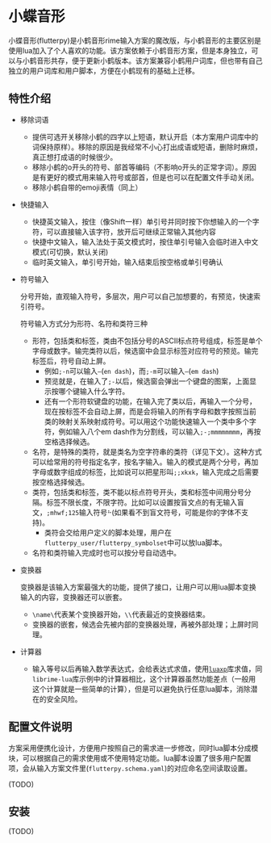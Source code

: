 # 小蝶音形

小蝶音形(flutterpy)是小鹤音形rime输入方案的魔改版，与小鹤音形的主要区别是使用lua加入了个人喜欢的功能。该方案依赖于小鹤音形方案，但是本身独立，可以与小鹤音形共存，便于更新小鹤版本。该方案兼容小鹤用户词库，但也带有自己独立的用户词库和用户脚本，方便在小鹤现有的基础上迁移。

## 特性介绍

- 移除词语
  - 提供可选开关移除小鹤的四字以上短语，默认开启（本方案用户词库中的词保持原样）。移除的原因是我经常不小心打出成语或短语，删除时麻烦，真正想打成语的时候很少。
  - 移除小鹤的o开头的符号、部首等编码（不影响o开头的正常字词）。原因是有更好的模式用来输入符号或部首，但是也可以在配置文件手动关闭。
  - 移除小鹤自带的emoji表情（同上）
- 快捷输入
  - 快捷英文输入，按住（像Shift一样）单引号并同时按下你想输入的一个字符，可以直接输入该字符，放开后可继续正常输入其他内容
  - 快捷中文输入，输入法处于英文模式时，按住单引号输入会临时进入中文模式(可切换，默认关闭)
  - 临时英文输入，单引号开始，输入结束后按空格或单引号确认
- 符号输入
  
  分号开始，直观输入符号，多层次，用户可以自己加想要的，有预览，快速索引符号。
  
  符号输入方式分为形符、名符和类符三种

  - 形符，包括类和标签，类由不包括分号的ASCII标点符号组成，标签是单个字母或数字。输完类符以后，候选窗中会显示标签对应符号的预览。输完标签后，符号自动上屏。
    - 例如`;-n`可以输入`–`(`en dash`)，而`;-m`可以输入`—`(`em dash`)
    - 预览就是，在输入了`;-`以后，候选窗会弹出一个键盘的图案，上面显示按哪个键输入什么字符。
    - 还有一个形符软键盘的功能，在输入完了类以后，再输入一个分号，现在按标签不会自动上屏，而是会将输入的所有字母和数字按照当前类的映射关系映射成符号。可以用这个功能快速输入一个类中多个字符，例如输入八个em dash作为分割线，可以输入`;-;mmmmmmmm`，再按空格选择候选。
  - 名符，是特殊的类符，就是类名为空字符串的类符（详见下文）。这种方式可以给常用的符号指定名字，按名字输入。输入的模式是两个分号，再加字母或数字组成的标签，比如说可以把星形叫`;;xkxk`，输入完成之后需要按空格选择候选。
  - 类符，包括类和标签，类不能以标点符号开头，类和标签中间用分号分隔。标签不限长度，不限字符。比如可以设置按盲文点的有无输入盲文，`;mhwf;125`输入符号`⠓`(如果看不到盲文符号，可能是你的字体不支持)。
    - 类符会交给用户定义的脚本处理，用户在`flutterpy_user/flutterpy_symbolset`中可以放lua脚本。
  - 名符和类符输入完成时也可以按分号自动选中。
- 变换器
  
  变换器是该输入方案最强大的功能，提供了接口，让用户可以用lua脚本变换输入的内容，变换器还可以嵌套。

  - `\name\`代表某个变换器开始，`\\`代表最近的变换器结束。
  - 变换器的嵌套，候选会先被内部的变换器处理，再被外部处理；上屏时同理。
- 计算器
  - 输入等号以后再输入数学表达式，会给表达式求值，使用[`luaxp`](https://github.com/toggledbits/luaxp)库求值，同`librime-lua`库示例中的计算器相比，这个计算器虽然功能差点（一般用这个计算就是一些简单的计算），但是可以避免执行任意lua脚本，消除潜在的安全风险。
 
## 配置文件说明

方案采用便携化设计，方便用户按照自己的需求进一步修改，同时lua脚本分成模块，可以根据自己的需求使用或不使用特定功能。lua脚本设置了很多用户配置项，会从输入方案文件里(`flutterpy.schema.yaml`)的对应命名空间读取设置。

(TODO)

## 安装

(TODO)
